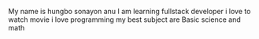 My name is hungbo sonayon anu
I am learning fullstack developer
i love to watch movie
i love programming
my best subject are Basic science and math
